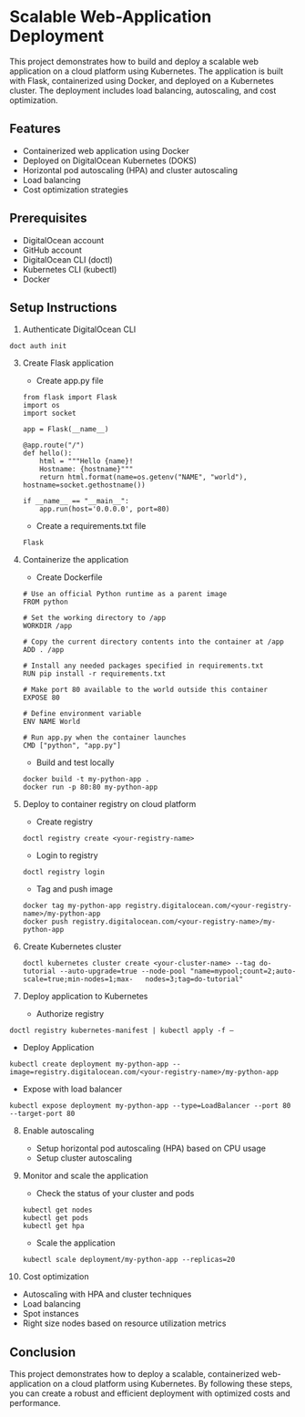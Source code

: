# Scalable Web-Application Deployment
This project demonstrates how to build and deploy a scalable web application on a cloud platform using Kubernetes. The application is built with Flask, containerized using Docker, and deployed on a Kubernetes cluster. The deployment includes load balancing, autoscaling, and cost optimization.   

## Features
- Containerized web application using Docker
- Deployed on DigitalOcean Kubernetes (DOKS)
- Horizontal pod autoscaling (HPA) and cluster autoscaling 
- Load balancing
- Cost optimization strategies

## Prerequisites 
- DigitalOcean account
- GitHub account
- DigitalOcean CLI (doctl)
- Kubernetes CLI (kubectl)
- Docker

## Setup Instructions  

1) Authenticate DigitalOcean CLI
   
```
doct auth init 
```

3) Create Flask application
   - Create app.py file 

   ```
   from flask import Flask
   import os
   import socket

   app = Flask(__name__)

   @app.route("/")
   def hello():
       html = """Hello {name}!
       Hostname: {hostname}"""
       return html.format(name=os.getenv("NAME", "world"), hostname=socket.gethostname())

   if __name__ == "__main__":
       app.run(host='0.0.0.0', port=80)
    ```

   - Create a requirements.txt file

   ```
   Flask
   ```
  
3) Containerize the application
   - Create Dockerfile

   ```
   # Use an official Python runtime as a parent image
   FROM python

   # Set the working directory to /app
   WORKDIR /app

   # Copy the current directory contents into the container at /app
   ADD . /app   

   # Install any needed packages specified in requirements.txt
   RUN pip install -r requirements.txt

   # Make port 80 available to the world outside this container
   EXPOSE 80

   # Define environment variable
   ENV NAME World

   # Run app.py when the container launches
   CMD ["python", "app.py"]
   ```

   - Build and test locally

   ```
   docker build -t my-python-app .
   docker run -p 80:80 my-python-app  
   ```
   
3) Deploy to container registry on cloud platform
   - Create registry

   ```
   doctl registry create <your-registry-name>
   ```
   
   - Login to registry

   ```
   doctl registry login
   ```

   - Tag and push image

   ```
   docker tag my-python-app registry.digitalocean.com/<your-registry-name>/my-python-app
   docker push registry.digitalocean.com/<your-registry-name>/my-python-app 
   ```
   
5) Create Kubernetes cluster

   ```
   doctl kubernetes cluster create <your-cluster-name> --tag do-tutorial --auto-upgrade=true --node-pool "name=mypool;count=2;auto-scale=true;min-nodes=1;max-   nodes=3;tag=do-tutorial" 
   ```
   
7) Deploy application to Kubernetes 
   - Authorize registry

  ```
  doctl registry kubernetes-manifest | kubectl apply -f –
  ```

   - Deploy Application

   ```
   kubectl create deployment my-python-app --image=registry.digitalocean.com/<your-registry-name>/my-python-app 
   ```

   - Expose with load balancer

   ```
   kubectl expose deployment my-python-app --type=LoadBalancer --port 80 --target-port 80
   ```

8) Enable autoscaling
   - Setup horizontal pod autoscaling (HPA) based on CPU usage
   - Setup cluster autoscaling 
9) Monitor and scale the application
   - Check the status of your cluster and pods

   ```
   kubectl get nodes
   kubectl get pods
   kubectl get hpa
   ```
   
   - Scale the application
  
   ```
   kubectl scale deployment/my-python-app --replicas=20
   ```
   
10) Cost optimization
   - Autoscaling with HPA and cluster techniques    
   - Load balancing
   - Spot instances
   - Right size nodes based on resource utilization metrics

## Conclusion 
This project demonstrates how to deploy a scalable, containerized web-application on a cloud platform using Kubernetes. By following these steps, you can create a robust and efficient deployment with optimized costs and performance. 

